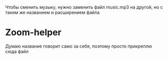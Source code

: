 Чтобы сменить музыку, нужно заменить файл music.mp3 на другой, но с таким же названием и расширением файла
# Zoom-helper
Думаю название говорит само за себя, поэтому просто прикреплю сюда файл
